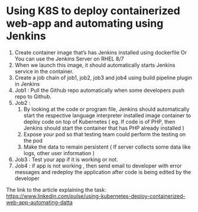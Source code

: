 # Using K8S to deploy containerized web-app and automating using Jenkins
1. Create container image that’s has Jenkins installed  using dockerfile  Or You can use the Jenkins Server on RHEL 8/7
2.  When we launch this image, it should automatically starts Jenkins service in the container.
3.  Create a job chain of job1, job2, job3 and  job4 using build pipeline plugin in Jenkins 
4.  Job1 : Pull  the Github repo automatically when some developers push repo to Github.
5. Job2 : 
    1. By looking at the code or program file, Jenkins should automatically start the respective language interpreter installed image container to deploy code on top of Kubernetes ( eg. If code is of  PHP, then Jenkins should start the container that has PHP already installed )
    2.  Expose your pod so that testing team could perform the testing on the pod
    3. Make the data to remain persistent ( If server collects some data like logs, other user information )
6.  Job3 : Test your app if it  is working or not.
7.  Job4 : if app is not working , then send email to developer with error messages and redeploy the application after code is being edited by the developer

The link to the article explaining the task:
https://www.linkedin.com/pulse/using-kubernetes-deploy-containerized-web-app-automating-datta

